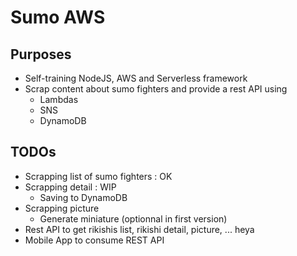 # Sumo AWS

## Purposes

- Self-training NodeJS, AWS and Serverless framework
- Scrap content about sumo fighters and provide a rest API using
  - Lambdas
  - SNS
  - DynamoDB
  
## TODOs

- Scrapping list of sumo fighters : OK
- Scrapping detail : WIP
  - Saving to DynamoDB
- Scrapping picture
  - Generate miniature (optionnal in first version)
- Rest API to get rikishis list,  rikishi detail, picture, ... heya
- Mobile App to consume REST API   